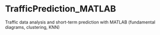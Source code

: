 # TrafficPrediction_MATLAB
Traffic data analysis and short-term prediction with MATLAB (fundamental diagrams, clustering, KNN)
